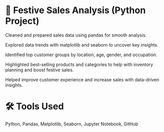 # 🎯 Festive Sales Analysis (Python Project)
Cleaned and prepared sales data using pandas for smooth analysis.

Explored data trends with matplotlib and seaborn to uncover key insights.

Identified top customer groups by location, age, gender, and occupation.

Highlighted best-selling products and categories to help with inventory planning and boost festive sales.

Helped improve customer experience and increase sales with data-driven insights.

# 🛠️ Tools Used
Python, Pandas, Matplotlib, Seaborn, Jupyter Notebook, GitHub
